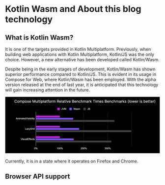 # Kotlin Wasm and About this blog technology
## What is Kotlin Wasm?
It is one of the targets provided in Kotlin Multiplatform. Previously, when building web applications with Kotlin Multiplatform, Kotlin/JS was the only choice. However, a new alternative has been developed called Kotlin/Wasm.

Despite being in the early stages of development, Kotlin/Wasm has shown superior performance compared to Kotlin/JS. This is evident in its usage in Compose for Web, where Kotlin/Wasm has been employed. With the alpha version released at the end of last year, it is anticipated that this technology will gain increasing attention in the future.

![wasm performance](images/wasm-performance-compose.png)

Currently, it is in a state where it operates on Firefox and Chrome.

## Browser API support
